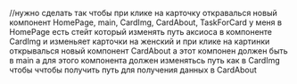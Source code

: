 //нужно сделать так чтобы при клике на карточку откравалься новый компонент 
HomePage, main, CardImg, CardAbout, TaskForCard 
у меня в HomePage есть стейт который изменять путь  аксиоса в компоненте СardImg и изменьяет карточки на женский и при клике на картинки открывалься новый компонент CardAbout а этот компонен должен быть в main а для этого компонента должен изменятьсь путь как в CardImg чтобы ччтобы получить путь для получения данных в CardAbout     